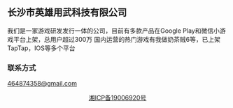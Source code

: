 ## 长沙市英雄用武科技有限公司

我们是一家游戏研发发行一体的公司，目前有多款产品在Google Play和微信小游戏平台上架，总用户超过300万
国内运营的热门游戏有我做奶茶贼6等，已上架TapTap，IOS等多个平台


### 联系方式
464874358@gmail.com

<div class="ftCon-Wrapper"><div id="ftConw">
<p align="center">
    <a href="http://www.beian.miit.gov.cn"> <u> 湘ICP备19006920号 </u></a>
</p>
</div></div>